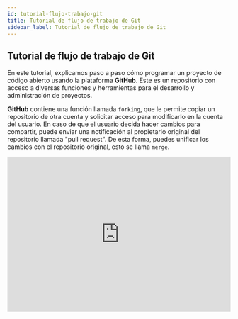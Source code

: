 ```yaml
---
id: tutorial-flujo-trabajo-git
title: Tutorial de flujo de trabajo de Git
sidebar_label: Tutorial de flujo de trabajo de Git
---
```



## Tutorial de flujo de trabajo de Git

En este tutorial, explicamos paso a paso cómo programar un proyecto de código abierto usando la plataforma **GitHub**. Este es un repositorio con acceso a diversas funciones y herramientas para el desarrollo y administración de proyectos.


**GitHub** contiene una función llamada `forking`, que le permite copiar un repositorio de otra cuenta y solicitar acceso para modificarlo en la cuenta del usuario. En caso de que el usuario decida hacer cambios para compartir, puede enviar una notificación al propietario original del repositorio llamada "pull request". De esta forma, puedes unificar los cambios con el repositorio original, esto se llama `merge`.

<iframe width="100%" height="350" src="https://www.youtube.com/embed/K33cFzHWBt0" frameborder="0" allowfullscreen="true"></iframe>